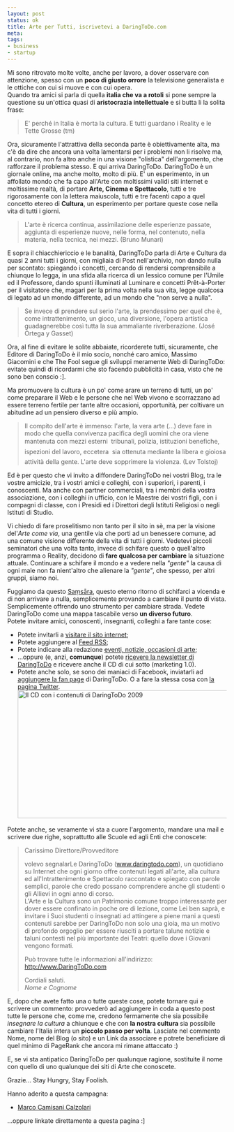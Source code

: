 ```yaml
--- 
layout: post
status: ok
title: Arte per Tutti, iscrivetevi a DaringToDo.com
meta: 
tags: 
- business
- startup
---
```

Mi sono ritrovato molte volte, anche per lavoro, a dover osservare con attenzione, spesso con un **poco di giusto orrore** la televisione generalista e le ottiche con cui si muove e con cui opera.  
Quando tra amici si parla di quella **italia che va a rotoli** si pone sempre la questione su un'ottica quasi di **aristocrazia intellettuale** e si butta li la solita frase:  
  
> E' perché in Italia è morta la cultura. E tutti guardano i Reality e le Tette Grosse (tm)  
  
Ora, sicuramente l'attrattiva della seconda parte è obiettivamente alta, ma c'è da dire che ancora una volta lamentarsi per i problemi non li risolve ma, al contrario, non fa altro anche in una visione "olistica" dell'argomento, che rafforzare il problema stesso.
E qui arriva DaringToDo. DaringToDo è un giornale online, ma anche molto, molto di più. E' un esperimento, in un affollato mondo che fa capo all'Arte con moltissimi validi siti internet e moltissime realtà, di portare **Arte, Cinema e Spettacolo**, tutti e tre rigorosamente con la lettera maiuscola, tutti e tre facenti capo a quel concetto etereo di **Cultura**, un esperimento per portare queste cose nella vita di tutti i giorni.  
> L'arte è ricerca continua, assimilazione delle esperienze passate, aggiunta di esperienze nuove, nelle forma, nel contenuto, nella materia, nella tecnica, nei mezzi. (Bruno Munari)
  
E sopra il chiacchiericcio e le banalità, DaringToDo parla di Arte e Cultura da quasi 2 anni tutti i giorni, con migliaia di Post nell'archivio, non dando nulla per scontato: spiegando i concetti, cercando di rendersi comprensibile a chiunque lo legga, in una sfida alla ricerca di un lessico comune per l'Umile ed il Professore, dando spunti illuminati al Luminare e concetti Prêt-à-Porter per il visitatore che, magari per la prima volta nella sua vita, legge qualcosa di legato ad un mondo differente, ad un mondo che "non serve a nulla".
  
> Se invece di prendere sul serio l'arte, la prendessimo per quel che è, come intrattenimento, un gioco, una diversione, l'opera artistica guadagnerebbe così tutta la sua ammaliante riverberazione. (José Ortega y Gasset)
  
Ora, al fine di evitare le solite abbaiate, ricorderete tutti, sicuramente, che Editore di DaringToDo è il mio socio, nonché caro amico, Massimo Giacomini e che The Fool segue gli sviluppi meramente Web di DaringToDo: evitate quindi di ricordarmi che sto facendo pubblicità in casa, visto che ne sono ben conscio :].  
  
Ma promuovere la cultura è un po' come arare un terreno di tutti, un po' come preparare il Web e le persone che nel Web vivono e scorrazzano ad essere terreno fertile per tante altre occasioni, opportunità, per coltivare un abitudine ad un pensiero diverso e più ampio.
  
> Il compito dell'arte è immenso: l'arte, la vera arte (...) deve fare in modo che quella convivenza pacifica degli uomini che ora viene mantenuta con mezzi esterni  tribunali, polizia, istituzioni benefiche, ispezioni del lavoro, eccetera  sia ottenuta mediante la libera e gioiosa attività della gente. L'arte deve sopprimere la violenza. (Lev Tolstoj)
  
Ed è per questo che vi invito a diffondere DaringToDo nei vostri Blog, tra le vostre amicizie, tra i vostri amici e colleghi, con i superiori, i parenti, i conoscenti. Ma anche con partner commerciali, tra i membri della vostra associazione, con i colleghi in ufficio, con le Maestre dei vostri figli, con i compagni di classe, con i Presidi ed i Direttori degli Istituti Religiosi o negli Istituti di Studio.  
  
Vi chiedo di fare proselitismo non tanto per il sito in sè, ma per la visione del'*Arte come via*, una gentile via che porti ad un benessere comune, ad una comune visione differente della vita di tutti i giorni. Vedetevi piccoli seminatori che una volta tanto, invece di schifare questo o quell'altro programma o Reality, decidono di **fare qualcosa per cambiare** la situazione attuale. Continuare a schifare il mondo e a vedere nella *"gente"* la causa di ogni male non fa nient'altro che alienare la *"gente"*, che spesso, per altri gruppi, siamo noi.  
  
Fuggiamo da questo [Sa&#7747;s&#257;ra](http://it.wikipedia.org/wiki/Sa%E1%B9%83s%C4%81ra), questo eterno ritorno di schifarci a vicenda e di non arrivare a nulla, semplicemente provando a cambiare il punto di vista. Semplicemente offrendo uno strumento per cambiare strada. Vedete DaringToDo come una mappa tascabile verso **un diverso futuro**.  
Potete invitare amici, conoscenti, insegnanti, colleghi a fare tante cose:  
  
* Potete invitarli a [visitare il sito internet](http://www.daringtodo.com);
* Potete aggiungere al [Feed RSS](http://daringToDo.com/feed);
* Potete indicare alla redazione [eventi, notizie, occasioni di arte](mailto:redazione@daringtodo.com);
* ...oppure (e, anzi, **comunque**) potete [ricevere la newsletter di DaringToDo](http://www.daringtodo.com/wp-login.php?action=register) e ricevere anche il CD di cui sotto (marketing 1.0).  
* Potete anche solo, se sono dei maniaci di Facebook, inviatarli ad [aggiungere la fan page](http://www.facebook.com/profile.php?id=1843558042&ref=search&sid=502992052.3798166155..1) di DaringToDo. O a fare la stessa cosa con [la pagina Twitter](http://twitter.com/daringtodo).  
<a href="http://www.daringtodo.com/wp-login.php?action=register"><img src="http://fast.mgpf.it/2010/04/cd3d-540x293.jpg" alt="Il CD con i contenuti di DaringToDo 2009" title="Il CD di DaringToDo" width="540" height="293" class="aligncenter size-medium wp-image-1952" /></a>
    
Potete anche, se veramente vi sta a cuore l'argomento, mandare una mail e scrivere due righe, soprattutto alle Scuole ed agli Enti che conoscete:  
  
> Carissimo Direttore/Provveditore
>
> volevo segnalarLe DaringToDo (www.daringtodo.com), un quotidiano su Internet che ogni giorno offre contenuti legati all'arte, alla cultura ed all'Intrattenimento e Spettacolo raccontato e spiegato con parole semplici, parole che credo possano comprendere anche gli studenti o gli Allievi in ogni anno di corso.  
> L'Arte e la Cultura sono un Patrimonio comune troppo interessante per dover essere confinato in poche ore di lezione, come Lei ben saprà, e invitare i Suoi studenti o insegnati ad attingere a piene mani a questi contenuti sarebbe per DaringToDo non solo una gioia, ma un motivo di profondo orgoglio per essere riusciti a portare talune notizie e taluni contesti nel più importante dei Teatri: quello dove i Giovani vengono formati.  
> 
> Può trovare tutte le informazioni all'indirizzo: http://www.DaringToDo.com  
>  
>  Cordiali saluti.  
> *Nome e Cognome*  
    
E, dopo che avete fatto una o tutte queste cose, potete tornare qui e scrivere un commento: provvederò ad aggiungere in coda a questo post tutte le persone che, come me, credono fermamente che sia possibile *insegnare la cultura* a chiunque e che con **la nostra cultura** sia possibile cambiare l'Italia intera un **piccolo passo per volta**. Lasciate nel commento Nome, nome del Blog (o sito) e un Link da associare e potrete beneficiare di quel minimo di PageRank che ancora mi rimane attaccato :)  
  
E, se vi sta antipatico DaringToDo per qualunque ragione, sostituite il nome con quello di uno qualunque dei siti di Arte che conoscete.  
  
Grazie... Stay Hungry, Stay Foolish.  
  
Hanno aderito a questa campagna:  
  
* [Marco Camisani Calzolari](http://www.camisanicalzolari.com/2010/04/daringtodo-com.html)
  
...oppure linkate direttamente a questa pagina :]  
  
 
